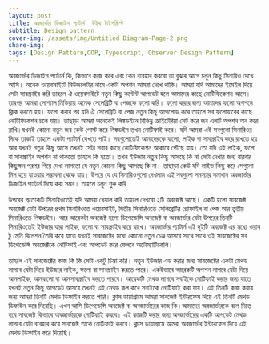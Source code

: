 ```yaml
---
layout: post
title: অবজার্ভার ডিজাইন প্যাটার্ন  উইথ টাইপস্ক্রিপ্ট
subtitle: Design pattern
cover-img: /assets/img/Untitled Diagram-Page-2.png
share-img: 
tags: [Design Pattern,OOP, Typescript, Observer Design Pattern]
---
```


অবজার্ভার ডিজাইন প্যাটার্ন কি, কিভাবে কাজ করে এবং কেন ব্যবহার করবো তা বুঝার আগে চলুন কিছু সিনারিও দেখে আসি। 
অনেক ওয়েবসাইটে নিউজলেটার নামে একটা অপশন আমরা দেখে থাকি। আমরা যদি আমাদের ইমেইল দিয়ে সেটা সাবস্ক্রাইব করি তাহলে ঐ ওয়েবসাইটে নতুন কিছু কন্টেন্ট আপডেট হলে আমাদের কাছে নোটিফিকেশন আসে। তারপর আমরা সোশ্যাল মিডিয়ায় অনেক সেলেব্রিটি বা পেজকে ফলো করি। ফলো করার জন্য আমাদের ফলো অপশনে ক্লিক করতে হয়। ফলো করার পর যদি ঐ সেলেব্রিটি বা পেজ নতুন কিছু আপলোড করে তাহলে সব ফলোয়ারের কাছে নোটিফিকেশন চলে যায়। তাছাড়া আমরা অনেকেই লিঙ্কডইনে বিভিন্ন ক্রাইটেরিয়া সেট করে জব এলার্ট অপশন অন করে রাখি।যখনই কোনো নতুন জব কেউ পোস্ট করে লিঙ্কডইন তখন নোটিফাই করে।
যদি আমরা এই সবগুলো সিনারিওর দিকে তাকাই তাহলে একটা প্যাটার্ন দেখতে পাই। সবগুলোতেই আমাদেরকে ফলো, লাইক বা সাবস্ক্রাইব করে রাখতে হয় আর যখনই নতুন কিছু আসে তখনই সেটা সবার কাছে নোটিফিকেশন আকারে পৌঁছে যায়। তো যদি এই লাইক, ফলো বা সাবস্ক্রাইব অপশন না থাকতো তাহলে কি হতো। তখন ইউজার নতুন কিছু আসছে কি না সেটা দেখার জন্য বারবার কিছুক্ষন পরপর গিয়ে দেখা লাগতো যে নতুন কোনো কিছু আসছে কি না। তাছাড়া কেউ যদি লাইভ কিছু করে সেগুলো মিস হয়ে যাওয়ার সম্ভাবনা থেকে যায়।
উপরে যে যে সিনারিওগুলো দেখলাম এই সবগুলো সমস্যার সমাধান অবজার্ভার ডিজাইন প্যাটার্ন দিয়ে করা সম্ভব। তাহলে চলুন শুরু করি

উপরের প্রত্যেকটি সিনারিওতেই যদি আমরা খেয়াল করি তাহলে দেখবো ২টি অবজেক্ট আছে। একটি হলো সাবজেক্ট অবজেক্ট যেটা উপরের প্রথম সিনারিওতে ওয়েবসাইট, দ্বিতীয় সিনারিওতে সেলিব্রেটির প্রোফাইল বা পেজ আর তৃতীয় সিনারিওতে  লিঙ্কডইন। আর আরেকটা অবজেক্ট হলো ডিপেন্ডেন্সি অবজেক্ট বা অবজার্ভার যেটা উপরের তিনটি সিনারিওতেই ইউজার যারা লাইক, ফলো বা সাবস্ক্রাইব করে রাখে। অবজার্ভার প্যাটার্ন এই দুইটি অবজেক্ট এর মধ্যে ওয়ান টু মেনি রিলেশন তৈরি করে যাতে যখনই সাবজেক্টের মধ্যে কোনো নতুন চেঞ্জ আসবে সাথে সাথে ওই সাবজেক্টের সব ডিপেন্ডেন্সি অবজেক্টকে নোটিফাই এবং আপডেট করে ফেলবে অটোম্যাটিকেলি। 


তাহলে এই সাবজেক্টের কাজ কি কি সেটা একটু চিন্তা করি। নতুন ইউজার এড করার জন্য সাবজেক্টের একটা মেথড লাগবে যেটা দিয়ে ইউজার লাইক, ফলো বা সাবস্ক্রাইব করতে পারে। একইভাবে আরেকটি অপশন লাগবে যেটা দিয়ে আনলাইক, আনফলো বা আনসাবস্ক্রাইব করতে পারবে। আরেকটি মেথড লাগবে সবাইকে নোটিফাই করার জন্য যাতে যখনই নতুন কিছু আপডেট আসবে তখনই এই মেথড কল করে সবাইকে নোটিফাই করা যায়। এই তিনটি কাজ করার জন্য আমরা তিনটি মেথড ডিফাইন করতে পারি। ক্লাস ডায়াগ্রামে আমরা সাবজেক্ট ইন্টারফেস দিয়ে এই তিনটি মেথড ডিফাইন করে দিয়েছি।
এখন আসি ডিপেন্ডেন্সি অবজেক্ট বা অবজার্ভারের কাজ কি।আমাদের অবজার্ভারকে বলে দিতে হবে সাবজেক্ট কিভাবে অবজার্ভারকে নোটিফাই করবে। এই কাজটি করার জন্য অবজার্ভারের একটি আপডেট মেথড লাগবে যেটা ব্যবহার করে সাবজেক্ট তাকে নোটিফাই করবে। ক্লাস ডায়াগ্রামে আমরা অবজার্ভার ইন্টারফেস দিয়ে এই মেথড ডিফাইন করে দিয়েছি।